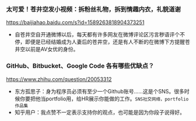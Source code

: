 ### 太可爱！苍井空发小视频：拆粉丝礼物，拆到情趣内衣，礼貌道谢
https://baijiahao.baidu.com/s?id=1589263818904373251
* 自苍井空自开通微博以后，每天都有许多网友在微博评论区污言秽语评个不停，即便是已经结婚成为人妻后的苍井空，还是有人不断的在微博下方提醒苍井空以前是AV女优的身份。

### GitHub、Bitbucket、Google Code 各有哪些优缺点？
https://www.zhihu.com/question/20053312
* 东方孤思子：身为程序员必须有至少一个Github账号……这是个SNS。很多时候你要把他当portfolio用，给HR展示你能做的工作。`SNS社交网络，portfolio作品集`
* 知乎用户：我点赞不一定表示支持你的观点，也可能是因为你段子说得好。
